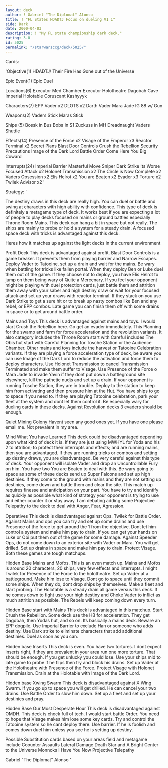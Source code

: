 ```yaml
---
layout: deck
author: ! Gabriel "The Diplomat" Alonso
title: ! "FL States HDADTJ Focus on dueling V1 1"
side: Dark
date: 2000-04-03
description: ! "My FL state championship dark deck."
rating: 3.0
id: 5025
permalink: "/starwarsccg/deck/5025/"
---
```

Cards: 

'Objective(1)
HDADTJ/ Their Fire Has Gone out of the Universe

Epic Event(1)
Epic Duel

Locations(6)
Executor Med Chamber
Executor Holotheatre
Dagobah Cave
Imperial Holotable
Coruscant
Kashyyyk

Characters(7)
EPP Vader x2
DLOTS x2
Darth Vader
Mara Jade
IG 88 w/ Gun

Weapons(2)
Vaders Stick
Maras Stick

Ships (5)
Bossk in Bus
Boba in S1
Zuckuss in MH
Dreadnaught
Vaders Shuttle

Effects(14)
Presence of the Force x2
Visage of the Emperor x3
Reactor Terminal x2
Secret Plans
Blast Door Controls
Crush the Rebellion
Security Precautions
Image of the Dark Lord
Battle Order
Come Here You Big Coward

Interrupts(24)
Imperial Barrier
Masterful Move
Sniper
Dark Strike
Its Worse
Focused Attack x2
Holonet Transmission x2
The Circle is Now Complete x2
Vaders Obsession x2
Elis Helrot x2
You are Beaten x2
Evader x3
Torture x2
Twilek Advisor x2 '

Strategy: '

The destiny draws in this deck are really high. You can duel or battle and swing at characters with high ability with confidence. This type of deck is definitely a metagame type of deck. It works best if you are expecting a lot of people to play decks focused on mains or ground battles especially Throne Room Mains. This deck can hang a bit in space but not really. The ships are mainly to probe or hold a system for a steady drain. A focused space deck with tricks is advantaged against this deck.

Heres how it matches up against the light decks in the current environment

Profit Deck This deck is advantaged against profit. Blast Door Controls is a game breaker. It prevents them from playing barrier and Narrow Escapes. Deploy Vader to Tatooine, set up a drain and wait for the mains. Be wary when battling for tricks like fallen portal. When they deploy Ben or Luke duel them out of the game. If they choose not to deploy, you have Elis Helrot to jump on them being wary of Quite a Mercenary. If you feel your opponent might be playing with duel protection cards, just battle them and attrition them away with your saber and high destiny draw or wait for your focused attack and set up your draws with reactor terminal. If they stack on you use Dark Strike to get a sure hit or to break up nasty combos like Ben and any rebel, or EPP combos. Late game you can finish them off with some drains in space or to get around battle order.

Mains and Toys This deck is advantaged against mains and toys. I would start Crush the Rebellion here. Go get an evader immediately. This Planning for the swamp and farm for force acceleration and the revolution variants. It also category includes the Throne Room start with Careful includes The Obis hut start with Careful Planning for Tosche Station or the Audience Chamber. Other mains and toys include the harvest or Tatooine Celebration variants. If they are playing a force acceleration type of deck, be aware you can use Image of the Dark Lord to reduce the activation and force them to deploy characters. Use Holonet Transmission to cancel Transmission Terminated and make them suffer to Visage. Use Presence of the Force o Mara Jade to invade Yavin if they dont put down a battleground site elsewhere, kill the pathetic nudjs and set up a drain. If your opponent is running Tosche Station, they are in trouble. Deploy to the station to keep him from activating and then pressure him at the Hut. You have ships to go to space if you need to. If they are playing Tatooine celebration, park your fleet at the system and dont let them control it. Be especially wary for dueling cards in these decks. Against Revolution decks 3 evaders should be enough.

Quiet Mining Colony Havent seen any good ones yet. If you have one please email me. Not prevalent in my area.

Mind What You have Learned This deck could be disadvantaged depending upon what kind of deck it is. If they are just using MWHYL for Yoda and his 2 to attrition; to protect their interrupts and effects; and are running mains, then you are advantaged. If they are running tricks or combos and setting up destiny draws, you are disadvantaged.
Be very careful against this type of deck. Your opponent will isolate Vader and drop an Uncontrollable Fury on him. You have two You are Beaten to deal with this. Be wary going to space as some of these decks send up Super Falcons and set up high destinies. If they come to the ground with mains and they are not setting up destinies, come down and battle them and clear the site. This match up requires finesse and anticipation on your part. You have to try and identify as quickly as possible what kind of strategy your opponent is trying to use and either counter it or stay away. I am debating adding some Projective Telepathy to the deck to deal with Anger, Fear, Agression.

Operatives This deck is disadvantaged against Ops. Twilek for Battle Order. Against Mains and ops you can try and set up some drains and use Presence of the force to get around the 1 from the objective. Dont let him control a system and make him pay to drain. If you can get your hands on Luke or Obi put them out of the game for some damage. Against Speeder Ops, do not come down to an exterior site with Vader or Mara. You will get drilled. Set up drains in space and make him pay to drain. Protect Visage. Both these games are tough matchups.

Hidden Base Mains and Mofos. This is an even match up. Mains and Mofos is around 20 characters, 20 ships, very few effects and interrupts. I might Twilek for Presence of the Force to the holotheatre. Set up Vader at a battleground. Make him lose to Visage. Dont go to space until they commit some ships. When they do, dont drop ships by themselves. Make a fleet and start probing. The Holotable is a steady drain all game versus this deck. If he comes down to fight use your high destiny and Choke Vader to inflict as much attrition as possible. The Rebels will keep coming down every turn.

Hidden Base start with Mains This deck is advantaged in this matchup. Start Crush the Rebellion. Some deck use the HB for acceleration. They get Dagobah, then Yodas hut, and so on. Its basically a mains deck. Beware an EPP dogpile. Use Imperial Barrier to exclude Han or someone who adds destiny. Use Dark strike to eliminate characters that add additional destinies. Duel as soon as you can.

Hidden base Inserts This deck is even. You have two tortures. I dont expect inserts right, if they are prevalent in your area run one more torture. That should be enough. If you get unlucky you could lose. Use your ships mid to late game to probe if he flips then try and block his drains. Set up Vader at the Holotheatre with Presence of the Force. Protect Visage with Holonet Transmission. Drain at the Holotable with Image of the Dark Lord.

Hidden base Xwing Swarm This deck is disadvantaged against X Wing Swarm. If you go up to space you will get drilled. He can cancel your two drains. Use Battle Order to slow him down. Set up a fleet and set up your destinies and pray.

Hidden Base Our Most Desperate Hour This deck is disadvantaged against OMDH. This deck is chock full of tech. I would start battle Order. You need to hope that Visage makes him lose some key cards. Try and control the Tatooine system so he cant deploy there. Use barrier. If he is foolish and comes down duel him unless you see he is setting up destiny.

Possible Substitution cards based on your areas field and metagame include
Coounter Assaults
Lateral Damage
Death Star and A Bright Center to the Universe
Monnoks
I Have You Now
Projective Telepathy

Gabriel "The Diplomat" Alonso   '
